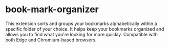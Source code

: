 # book-mark-organizer
This extension sorts and groups your bookmarks alphabetically within a specific folder of your choice. It helps keep your bookmarks organized and allows you to find what you're looking for more quickly. Compatible with both Edge and Chromium-based browsers.
